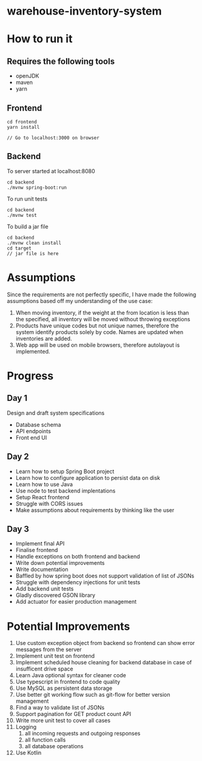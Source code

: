 # warehouse-inventory-system

# How to run it

## Requires the following tools

- openJDK
- maven
- yarn

## Frontend

```
cd frontend
yarn install

// Go to localhost:3000 on browser
```

## Backend

To server started at localhost:8080
```
cd backend
./mvnw spring-boot:run
```

To run unit tests
```
cd backend
./mvnw test
```

To build a jar file
```
cd backend
./mvnw clean install
cd target
// jar file is here
```

# Assumptions

Since the requirements are not perfectly specific, I have made the following assumptions based off my understanding of the use case:

1. When moving inventory, if the weight at the from location is less than the specified, all inventory will be moved without throwing exceptions
2. Products have unique codes but not unique names, therefore the system identify products solely by code. Names are updated when inventories are added.
3. Web app will be used on mobile browsers, therefore autolayout is implemented.

# Progress
## Day 1

Design and draft system specifications
- Database schema
- API endpoints
- Front end UI

## Day 2

- Learn how to setup Spring Boot project
- Learn how to configure application to persist data on disk
- Learn how to use Java
- Use node to test backend implentations
- Setup React frontend
- Struggle with CORS issues
- Make assumptions about requirements by thinking like the user

## Day 3
- Implement final API
- Finalise frontend
- Handle exceptions on both frontend and backend
- Write down potential improvements
- Write documentation
- Baffled by how spring boot does not support validation of list of JSONs
- Struggle with dependency injections for unit tests
- Add backend unit tests
- Gladly discovered GSON library
- Add actuator for easier production management

# Potential Improvements

1. Use custom exception object from backend so frontend can show error messages from the server
2. Implement unit test on frontend
3. Implement scheduled house cleaning for backend database in case of insufficent drive space
4. Learn Java optional syntax for cleaner code
5. Use typescript in frontend to code quality
6. Use MySQL as persistent data storage
7. Use better git working flow such as git-flow for better version management
8. Find a way to validate list of JSONs
9. Support pagination for GET product count API
10. Write more unit test to cover all cases
11. Logging
    1.   all incoming requests and outgoing responses
    2.   all function calls
    3.   all database operations
12.  Use Kotlin
